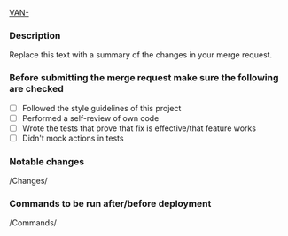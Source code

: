 [VAN-](https://app.clickup.com/t/2516328/VAN-)

### Description

Replace this text with a summary of the changes in your merge request.

### Before submitting the merge request make sure the following are checked

- [ ] Followed the style guidelines of this project
- [ ] Performed a self-review of own code
- [ ] Wrote the tests that prove that fix is effective/that feature works
- [ ] Didn't mock actions in tests

### Notable changes

/Changes/

### Commands to be run after/before deployment

/Commands/
